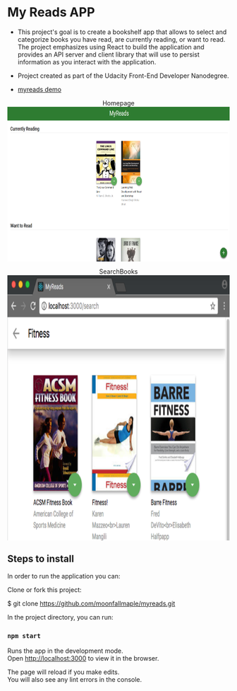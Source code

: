 # My Reads APP

- This project's goal is to create a bookshelf app that allows to select and categorize books you have read, are currently reading, or want to read. The project emphasizes using React to build the application and provides an API server and client library that will use to persist information as you interact with the application.

- Project created as part of the Udacity Front-End Developer Nanodegree.

- [myreads demo](https://moonfallmaple.github.io/myreads-demo/)


<div  align="center">
Homepage
<img src="./demo1.png" width = "900" height = "350" alt="图片名称" align=center /></b>

SearchBooks
<img src="./demo2.png" width = "1000" height = "600" alt="图片名称" align=center />
</div>




## Steps to install
In order to run the application you can:

Clone or fork this project:

$ git clone https://github.com/moonfallmaple/myreads.git

In the project directory, you can run:

### `npm start`

Runs the app in the development mode.<br>
Open [http://localhost:3000](http://localhost:3000) to view it in the browser.

The page will reload if you make edits.<br>
You will also see any lint errors in the console.


